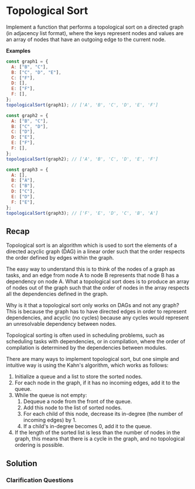 # Topological Sort

Implement a function that performs a topological sort on a directed graph (in adjacency list format), where the keys represent nodes and values are an array of nodes that have an outgoing edge to the current node.

**Examples**

```javascript
const graph1 = {
  A: ["B", "C"],
  B: ["C", "D", "E"],
  C: ["F"],
  D: [],
  E: ["F"],
  F: [],
};
topologicalSort(graph1); // ['A', 'B', 'C', 'D', 'E', 'F']

const graph2 = {
  A: ["B", "C"],
  B: ["C", "D"],
  C: ["D"],
  D: ["E"],
  E: ["F"],
  F: [],
};
topologicalSort(graph2); // ['A', 'B', 'C', 'D', 'E', 'F']

const graph3 = {
  A: [],
  B: ["A"],
  C: ["B"],
  D: ["C"],
  E: ["D"],
  F: ["E"],
};
topologicalSort(graph3); // ['F', 'E', 'D', 'C', 'B', 'A']
```

## Recap

Topological sort is an algorithm which is used to sort the elements of a directed acyclic graph (DAG) in a linear order such that the order respects the order defined by edges within the graph.

The easy way to understand this is to think of the nodes of a graph as tasks, and an edge from node A to node B represents that node B has a dependency on node A. What a topological sort does is to produce an array of nodes out of the graph such that the order of nodes in the array respects all the dependencies defined in the graph.

Why is it that a topological sort only works on DAGs and not any graph? This is because the graph has to have directed edges in order to represent dependencies, and acyclic (no cycles) because any cycles would represent an unresolvable dependency between nodes.

Topological sorting is often used in scheduling problems, such as scheduling tasks with dependencies, or in compilation, where the order of compilation is determined by the dependencies between modules.

There are many ways to implement topological sort, but one simple and intuitive way is using the Kahn's algorithm, which works as follows:

1. Initialize a queue and a list to store the sorted nodes.
2. For each node in the graph, if it has no incoming edges, add it to the queue.
3. While the queue is not empty:
   1. Dequeue a node from the front of the queue.
   2. Add this node to the list of sorted nodes.
   3. For each child of this node, decrease its in-degree (the number of incoming edges) by 1.
   4. If a child's in-degree becomes 0, add it to the queue.
4. If the length of the sorted list is less than the number of nodes in the graph, this means that there is a cycle in the graph, and no topological ordering is possible.

## Solution

### Clarification Questions
